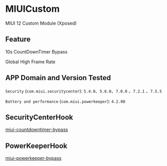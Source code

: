 # MIUICustom
MIUI 12 Custom Module (Xposed)

## Feature
10s CountDownTimer Bypass

Global High Frame Rate

## APP Domain and Version Tested
`Security` (`com.miui.securitycenter`): `5.4.0`、`5.6.0`、`7.0.0` 、`7.2.1` 、`7.5.5` 

`Battery and performance` (`com.miui.powerkeeper`): `4.2.00`

## SecurityCenterHook
[miui-countdowntimer-bypass](https://blog.xhyeax.com/2021/10/02/miui-countdowntimer-bypass/)

## PowerKeeperHook
[miui-powerkeeper-bypass](https://blog.xhyeax.com/2022/05/26/miui-powerkeeper-bypass/)
